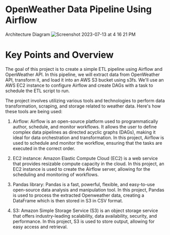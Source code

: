 # OpenWeather Data Pipeline Using Airflow

Architecture Diagram
![Screenshot 2023-07-13 at 4 16 21 PM](https://github.com/Syedhashirayub/OpenWeather-Data-Pipeline/assets/100124377/10a89399-5e60-43ed-8eeb-e9ae74191531)

# Key Points and Overview
The goal of this project is to create a simple ETL pipeline using Airflow and OpenWeather API. In this pipeline, we will extract data from OpenWeather API, transform it, and load it into an AWS S3 bucket using s3fs.
We'll use an AWS EC2 instance to configure Airflow and create DAGs with a task to schedule the ETL script to run.

The project involves utilizing various tools and technologies to perform data transformation, scraping, and storage related to weather data. Here's how these tools are being used:

1. Airflow:
Airflow is an open-source platform used to programmatically author, schedule, and monitor workflows. It allows the user to define complex data pipelines as directed acyclic graphs (DAGs), making it ideal for data orchestration and transformation. In this project, Airflow is used to schedule and monitor the workflow, ensuring that the tasks are executed in the correct order.

2. EC2 instance:
Amazon Elastic Compute Cloud (EC2) is a web service that provides resizable compute capacity in the cloud. In this project, an EC2 instance is used to create the Airflow server, allowing for the scheduling and monitoring of workflows.

3. Pandas library:
Pandas is a fast, powerful, flexible, and easy-to-use open-source data analysis and manipulation tool. In this project, Pandas is used to process the extracted Openweather data, creating a DataFrame which is then stored in S3 in CSV format.

5. S3:
Amazon Simple Storage Service (S3) is an object storage service that offers industry-leading scalability, data availability, security, and performance. In this project, S3 is used to store output, allowing for easy access and retrieval.
